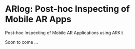 # ARlog: Post-hoc Inspecting of Mobile AR Apps
Post-hoc Inspecting of Mobile AR Applications using ARKit 

Soon to come ...
